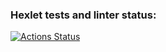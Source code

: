 ### Hexlet tests and linter status:
[![Actions Status](https://github.com/Elena171159/layout-designer-project-lvl1/workflows/hexlet-check/badge.svg)](https://github.com/Elena171159/layout-designer-project-lvl1/actions)